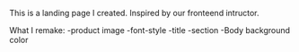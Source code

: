 This is a landing page I created. Inspired by our fronteend intructor.

What I remake:
-product image
-font-style
-title
-section
-Body background color
